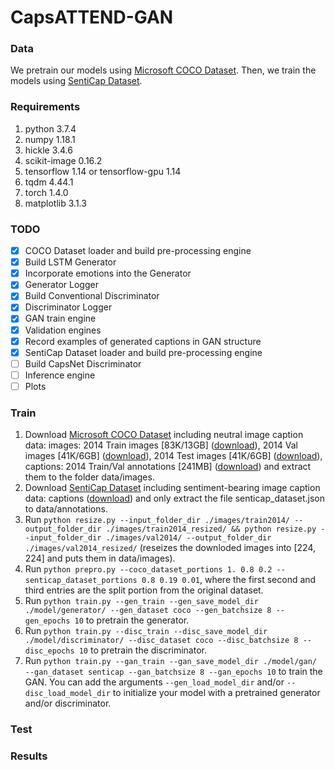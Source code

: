 # CapsATTEND-GAN
### Data
We pretrain our models using [Microsoft COCO Dataset](http://cocodataset.org/#download). 
Then, we train the models using [SentiCap Dataset](http://cm.cecs.anu.edu.au/post/senticap/).

### Requirements
1. python 3.7.4
2. numpy 1.18.1
3. hickle 3.4.6
4. scikit-image 0.16.2
5. tensorflow 1.14 or tensorflow-gpu 1.14
6. tqdm 4.44.1
7. torch 1.4.0
8. matplotlib 3.1.3

### TODO
- [x] COCO Dataset loader and build pre-processing engine
- [x] Build LSTM Generator
- [x] Incorporate emotions into the Generator
- [x] Generator Logger
- [x] Build Conventional Discriminator
- [x] Discriminator Logger
- [x] GAN train engine
- [x] Validation engines
- [x] Record examples of generated captions in GAN structure
- [x] SentiCap Dataset loader and build pre-processing engine
- [ ] Build CapsNet Discriminator
- [ ] Inference engine
- [ ] Plots

### Train
1. Download [Microsoft COCO Dataset](http://cocodataset.org/#download) including neutral image caption data: images: 2014 Train images [83K/13GB] ([download](http://images.cocodataset.org/zips/train2014.zip)), 2014 Val images [41K/6GB] ([download](http://images.cocodataset.org/zips/val2014.zip)), 2014 Test images [41K/6GB] ([download](http://images.cocodataset.org/zips/test2014.zip)), captions: 2014 Train/Val annotations [241MB] ([download](http://images.cocodataset.org/annotations/annotations_trainval2014.zip)) and extract them to the folder data/images.
2. Download [SentiCap Dataset](http://cm.cecs.anu.edu.au/post/senticap/) including sentiment-bearing image caption data: captions ([download](http://users.cecs.anu.edu.au/~u4534172/data/Senticap/senticap_dataset.zip)) and only extract the file senticap_dataset.json to data/annotations.
3. Run `python resize.py --input_folder_dir ./images/train2014/ --output_folder_dir ./images/train2014_resized/ && python resize.py --input_folder_dir ./images/val2014/ --output_folder_dir ./images/val2014_resized/` (reseizes the downloded images into [224, 224] and puts them in data/images).
4. Run `python prepro.py --coco_dataset_portions 1. 0.8 0.2 --senticap_dataset_portions 0.8 0.19 0.01`, where the first second and third entries are the split portion from the original dataset.
5. Run `python train.py --gen_train --gen_save_model_dir ./model/generator/ --gen_dataset coco --gen_batchsize 8 --gen_epochs 10` to pretrain the generator.
6. Run `python train.py --disc_train --disc_save_model_dir ./model/discriminator/ --disc_dataset coco --disc_batchsize 8 --disc_epochs 10` to pretrain the discriminator.
7. Run `python train.py --gan_train --gan_save_model_dir ./model/gan/ --gan_dataset senticap --gan_batchsize 8 --gan_epochs 10` to train the GAN. You can add the arguments `--gen_load_model_dir` and/or `--disc_load_model_dir` to initialize your model with a pretrained generator and/or discriminator.

### Test

### Results
